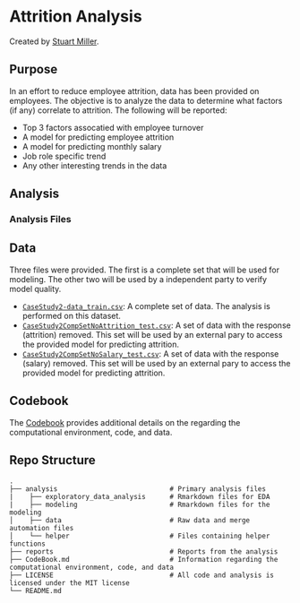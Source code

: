 # Attrition Analysis

Created by [Stuart Miller](https://github.com/sjmiller8182).

## Purpose

In an effort to reduce employee attrition, data has been provided on employees. The objective is to analyze the data to determine what factors (if any) correlate to attrition. The following will be reported:

 * Top 3 factors assocatied with employee turnover
 * A model for predicting employee attrition
 * A model for predicting monthly salary
 * Job role specific trend
 * Any other interesting trends in the data

## Analysis 

### Analysis Files

## Data

Three files were provided. The first is a complete set that will be used for modeling. The other two will be used by a independent party to verify model quality.

 * [`CaseStudy2-data_train.csv`](https://github.com/sjmiller8182/AttritionAnalysis/blob/master/analysis/data/CaseStudy2-data_train.csv): A complete set of data. The analysis is performed on this dataset.
 * [`CaseStudy2CompSetNoAttrition_test.csv`](https://github.com/sjmiller8182/AttritionAnalysis/blob/master/analysis/data/CaseStudy2CompSetNoAttrition_test.csv): A set of data with the response (attrition) removed. This set will be used by an external pary to access the provided model for predicting attrition.
 * [`CaseStudy2CompSetNoSalary_test.csv`](https://github.com/sjmiller8182/AttritionAnalysis/blob/master/analysis/data/CaseStudy2CompSetNoSalary_test.csv): A set of data with the response (salary) removed. This set will be used by an external pary to access the provided model for predicting attrition.

## Codebook

The [Codebook](https://github.com/sjmiller8182/AttritionAnalysis/blob/master/CodeBook.md) provides additional details on the regarding the computational environment, code, and data.

## Repo Structure
    .
    ├── analysis                            # Primary analysis files
    |    ├── exploratory_data_analysis      # Rmarkdown files for EDA
    |    ├── modeling                       # Rmarkdown files for the modeling
    │    ├── data                           # Raw data and merge automation files
    │    └── helper                         # Files containing helper functions
    ├── reports                             # Reports from the analysis
    ├── CodeBook.md                         # Information regarding the computational environment, code, and data
    ├── LICENSE                             # All code and analysis is licensed under the MIT license
    └── README.md
